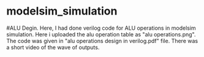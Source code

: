 # modelsim_simulation
#ALU Degin.
Here, I had done verilog code for ALU operations in modelsim simulation. Here i uploaded the alu operation table as "alu operations.png". The code was given in "alu operations design in verilog.pdf" file. There was a short video of the wave of outputs. 
